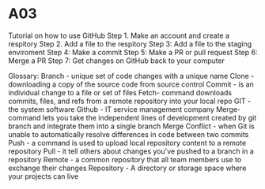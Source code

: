 # A03
Tutorial on how to use GitHub
Step 1. Make an account and create a respitory
Step 2. Add a file to the respitory
Step 3: Add a file to the staging enviroment 
Step 4: Make a commit 
Step 5: Make a PR or pull request
Step 6: Merge a PR
Step 7: Get changes on GitHub back to your computer

Glossary: 
Branch - unique set of code changes with a unique name
Clone - downloading a copy of the source code from source control
Commit - is an individual change to a file or set of files
Fetch- command downloads commits, files, and refs from a remote repository into your local repo
GIT - the system software
Github - IT service management company
Merge- command lets you take the independent lines of development created by git branch and integrate them into a single branch
Merge Conflict - when Git is unable to automatically resolve differences in code between two commits
Push - a command is used to upload local repository content to a remote repository
Pull - it tell others about changes you've pushed to a branch in a repository
Remote - a common repository that all team members use to exchange their changes
Repository - A directory or storage space where your projects can live

